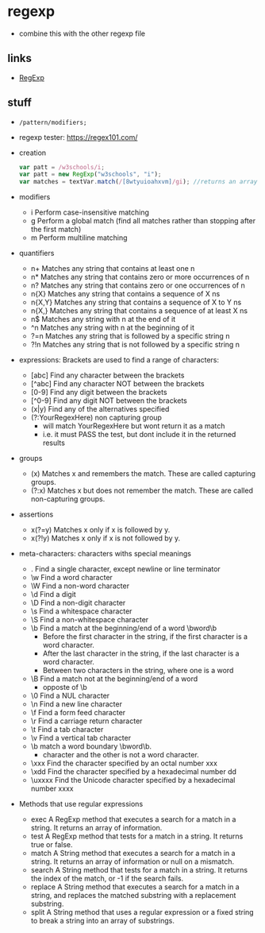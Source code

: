 # regexp

- combine this with the other regexp file

## links

- [RegExp](https://developer.mozilla.org/en-US/docs/Web/JavaScript/Guide/Regular_Expressions)

## stuff

- `/pattern/modifiers;`

- regexp tester: <https://regex101.com/>
- creation

  ```js
  var patt = /w3schools/i;
  var patt = new RegExp("w3schools", "i");
  var matches = textVar.match(/[8wtyuioahxvm]/gi); //returns an array of matches
  ```

- modifiers

  - i Perform case-insensitive matching
  - g Perform a global match (find all matches rather than stopping after the first match)
  - m Perform multiline matching

- quantifiers
  - n+ Matches any string that contains at least one n
  - n\* Matches any string that contains zero or more occurrences of n
  - n? Matches any string that contains zero or one occurrences of n
  - n{X} Matches any string that contains a sequence of X ns
  - n{X,Y} Matches any string that contains a sequence of X to Y ns
  - n{X,} Matches any string that contains a sequence of at least X ns
  - n$ Matches any string with n at the end of it
  - ^n Matches any string with n at the beginning of it
  - ?=n Matches any string that is followed by a specific string n
  - ?!n Matches any string that is not followed by a specific string n
- expressions: Brackets are used to find a range of characters:

  - [abc] Find any character between the brackets
  - [^abc] Find any character NOT between the brackets
  - [0-9] Find any digit between the brackets
  - [^0-9] Find any digit NOT between the brackets
  - (x|y) Find any of the alternatives specified
  - (?:YourRegexHere) non capturing group
    - will match YourRegexHere but wont return it as a match
    - i.e. it must PASS the test, but dont include it in the returned results

- groups

  - (x) Matches x and remembers the match. These are called capturing groups.
  - (?:x) Matches x but does not remember the match. These are called non-capturing groups.

- assertions

  - x(?=y) Matches x only if x is followed by y.
  - x(?!y) Matches x only if x is not followed by y.

- meta-characters: characters withs special meanings

  - . Find a single character, except newline or line terminator
  - \w Find a word character
  - \W Find a non-word character
  - \d Find a digit
  - \D Find a non-digit character
  - \s Find a whitespace character
  - \S Find a non-whitespace character
  - \b Find a match at the beginning/end of a word \bword\b
    - Before the first character in the string, if the first character is a word character.
    - After the last character in the string, if the last character is a word character.
    - Between two characters in the string, where one is a word
  - \B Find a match not at the beginning/end of a word
    - opposte of \b
  - \0 Find a NUL character
  - \n Find a new line character
  - \f Find a form feed character
  - \r Find a carriage return character
  - \t Find a tab character
  - \v Find a vertical tab character
  - \b match a word boundary \bword\b.
    - character and the other is not a word character.
  - \xxx Find the character specified by an octal number xxx
  - \xdd Find the character specified by a hexadecimal number dd
  - \uxxxx Find the Unicode character specified by a hexadecimal number xxxx

- Methods that use regular expressions
  - exec A RegExp method that executes a search for a match in a string. It returns an array of information.
  - test A RegExp method that tests for a match in a string. It returns true or false.
  - match A String method that executes a search for a match in a string. It returns an array of information or null on a mismatch.
  - search A String method that tests for a match in a string. It returns the index of the match, or -1 if the search fails.
  - replace A String method that executes a search for a match in a string, and replaces the matched substring with a replacement substring.
  - split A String method that uses a regular expression or a fixed string to break a string into an array of substrings.
